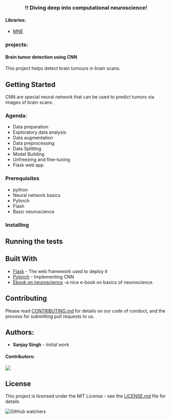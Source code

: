
<h3 align="center">!! Diving deep into computational neuroscience!</h3>

#### Libraries:
- [MNE](https://mne.tools/stable/index.html)

### projects:

#### Brain tumor detection using CNN
This project helps detect brain tumours in brain scans.

## Getting Started

CNN are special neural network that can be used to predict tumors via images of brain scans.
### Agenda:
- Data preparation
- Exploratory data analysis
- Data augmentation
- Data preprocessing
- Data Splitting
- Model Building
- Unfreezing and fine-tuning
- Flask web app

### Prerequisites

- python
- Neural network basics
- Pytorch
- Flash
- Basic neuroscience


### Installing



## Running the tests



## Built With

* [Flask](https://flask.palletsprojects.com/en/stable/) - The web framework used to deploy it
* [Pytorch](https://pytorch.org/) - Implementing CNN
* [Ebook on neuroscience](https://mrgreene09.github.io/computational-neuroscience-textbook/index.html) -a nice e-book on basics of neuroscience.

## Contributing

Please read [CONTRIBUTING.md](https://gist.github.com/PurpleBooth/b24679402957c63ec426) for details on our code of conduct, and the process for submitting pull requests to us.



## Authors:

* **Sanjay Singh** - *Initial work* 

#### Contributors:

<a href="https://github.com/MimoHasPurpose/brain-tumour-detection/graphs/contributors">
  <img src="https://contrib.rocks/image?repo=MimoHasPurpose/brain-tumour-detection" />
</a>


## License

This project is licensed under the MIT License - see the [LICENSE.md](LICENSE.md) file for details



![GitHub watchers](https://img.shields.io/github/watchers/MimoHasPurpose/brain-tumour-detection)

